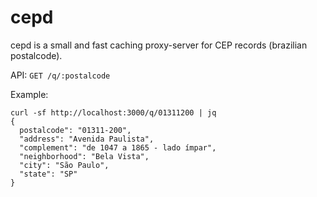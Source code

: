 # cepd

cepd is a small and fast caching proxy-server for CEP records (brazilian postalcode).

API: `GET /q/:postalcode`

Example:

```
curl -sf http://localhost:3000/q/01311200 | jq
{
  postalcode": "01311-200",
  "address": "Avenida Paulista",
  "complement": "de 1047 a 1865 - lado ímpar",
  "neighborhood": "Bela Vista",
  "city": "São Paulo",
  "state": "SP"
}
```
